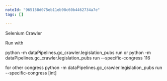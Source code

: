 ```yaml
---
noteId: "965158d075eb11eb98c60b4462734a7e"
tags: []

---
```


Selenium Crawler

Run with

python -m dataPipelines.gc_crawler.legislation_pubs run
or
python -m dataPipelines.gc_crawler.legislation_pubs run --specific-congress 116

for other congress
python -m dataPipelines.gc_crawler.legislation_pubs run --specific-congress [int]

